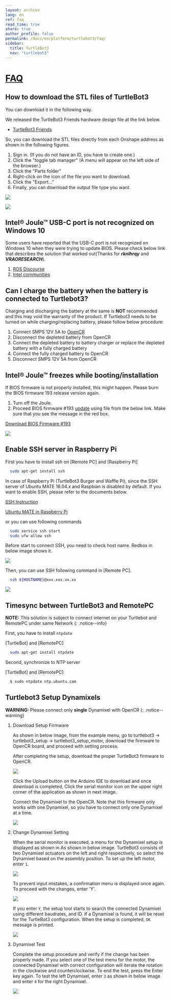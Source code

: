 ```yaml
---
layout: archive
lang: en
ref: faq
read_time: true
share: true
author_profile: false
permalink: /docs/en/platform/turtlebot3/faq/
sidebar:
  title: TurtleBot3
  nav: "turtlebot3"
---
```


<div style="counter-reset: h1 22"></div>

# [FAQ](#faq)

**How to download the STL files of TurtleBot3**
-----------------------------------------------

You can download it in the following way.

We released the TurtleBot3 Friends hardware design file at the link below.

- [TurtleBot3 Friends](http://emanual.robotis.com/docs/en/platform/turtlebot3/friends/#turtlebot3-friends-car)

So, you can download the STL files directly from each Onshape address as shown in the following figures.

1. Sign in. (If you do not have an ID, you have to create one.)
2. Click the "toggle tab manager" (A menu will appear on the left side of the browser.)
3. Click the "Parts folder"
4. Right-click on the icon of the file you want to download.
5. Click the "Export..."
6. Finally, you can download the output file type you want.

![](/assets/images/platform/turtlebot3/faq/download_the_stl_files_01.png)

![](/assets/images/platform/turtlebot3/faq/download_the_stl_files_02.png)


**Intel® Joule™ USB-C port is not recognized on Windows 10**
------------------------------------------------------------

Some users have reported that the USB-C port is not recognized on Windows 10 when they were trying to update BIOS.
Please check below link that describes the solution that worked out(Thanks for ***rknlhrqy*** and ***VRAORESEARCH***).

1. [ROS Discourse](https://discourse.ros.org/t/turtlebot-3-successfully-upload-alternative-ubuntu-desktop-16-04-to-joule/2224)
1. [Intel communities](https://communities.intel.com/thread/109766)


**Can I charge the battery when the battery is connected to Turtlebot3?**
--------------------------------------------------------------------------

Charging and discharging the battery at the same is **NOT** recommended and this may void the warranty of the product. If Turtlebot3 needs to be turned on while charging/replacing battery, please follow below procedure:

1. Connect SMPS 12V 5A to [OpenCR](http://www.robotis-shop-en.com/?act=shop_en.goods_view&GS=1366&GC=GD0B0102)
2. Disconnect the depleted battery from OpenCR
3. Connect the depleted battery to battery charger or replace the depleted battery with a fully charged battery
4. Connect the fully charged battery to OpenCR
5. Disconnect SMPS 12V 5A from OpenCR

**Intel® Joule™ freezes while booting/installation**
----------------------------------------------------

If BIOS firmware is not properly installed, this might happen. Please burn the BIOS firmware 193 release version again.

1. Turn off the Joule.
2. Proceed BIOS firmware #193 [update](https://software.intel.com/en-us/flashing-the-bios-on-joule) using file from the below link. Make sure that you see the message in the red box.

[Download BIOS Firmware #193](https://downloadmirror.intel.com/26206/eng/joule-firmware-2017-02-19-193-public.zip)

![](/assets/images/platform/turtlebot3/faq/nvstorage.png)

**Enable SSH server in Raspberry Pi**
----------------------------------------------------

First you have to install ssh on [Remote PC] and [Raspberry Pi]

``` bash
  sudo apt-get install ssh
```

In case of Raspberry Pi (TurtleBot3 Burger and Waffle Pi), since the SSH server of Ubuntu MATE 16.04.x and Raspbian is disabled by default. If you want to enable SSH, please refer to the documents below.

[SSH Instruction](https://www.raspberrypi.org/documentation/remote-access/ssh/)

[Ubuntu MATE in Raspberry Pi](https://ubuntu-mate.org/raspberry-pi/)

or you can use following commands

``` bash
  sudo service ssh start
  sudo ufw allow ssh
```

Before start to connect SSH, you need to check host name. Redbox in below image shows it.

![](/assets/images/platform/turtlebot3/faq/computer_name.png)

Then, you can use SSH following command in [Remote PC].

``` bash
  ssh ${HOSTNAME}@xxx.xxx.xx.xx
```

![](/assets/images/platform/turtlebot3/faq/connection_ssh.png)


**Timesync between TurtleBot3 and RemotePC**
----------------------------------------------------

**NOTE:** This solution is subject to connect internet on your Turtlebot and RemotePC under same Network
{: .notice--info}

First, you have to install ``ntpdate``

[TurtleBot] and [RemotePC]

``` bash
  sudo apt-get install ntpdate
```

Second, synchronize to NTP server

[TurtleBot] and [RemotePC]

``` bash
  $ sudo ntpdate ntp.ubuntu.com
```

**Turtlebot3 Setup Dynamixels**
----------------------------------------------------

**WARNING:** Please connect only **single** Dynamixel with OpenCR
{: .notice--warning}


1. Download Setup Firmware

    As shown in below image, from the example menu, go to turtlebot3 → turtlebot3_setup →
    turtlebot3_setup_motor, download the firmware to OpenCR board, and proceed with setting
    process. 

    After completing the setup, download the proper TurtleBot3 firmware to OpenCR.

    ![](/assets/images/platform/turtlebot3/faq/dynamixel_setup_1.png)

    Click the Upload button on the Arduino IDE to download and once download is completed,
    Click the serial monitor icon on the upper right corner of the application as shown in next image.

    Connect the Dynamixel to the OpenCR. Note that this firmware only works with one
    Dynamixel, so you have to connect only one Dynamixel at a time.

    ![](/assets/images/platform/turtlebot3/faq/dynamixel_setup_2.png)

1. Change Dynamixel Setting

    When the serial monitor is executed, a menu for the Dynamixel setup is displayed as shown in
    As shown in below image. TurtleBot3 consists of two Dynamixel actuators on the left and right respectively, so
    select the Dynamixel based on the assembly position. To set up the left motor, enter `1`.

    ![](/assets/images/platform/turtlebot3/faq/dynamixel_setup_3.png)

    To prevent input mistakes, a confirmation menu is displayed once again. To proceed with the
    changes, enter 'Y'.

    ![](/assets/images/platform/turtlebot3/faq/dynamixel_setup_4.png)

    If you enter `Y`, the setup tool starts to search the connected Dynamixel using different
    baudrates, and ID. If a Dynamixel is found, it will be reset for the TurtleBot3 configuration.
    When the setup is completed, `OK` message is printed.

    ![](/assets/images/platform/turtlebot3/faq/dynamixel_setup_5.png)

1. Dynamixel Test

    Complete the setup procedure and verify if the change has been properly made. If you select one
    of the test menu for the motor, the connected Dynamixel with correct configuration will iterate
    the rotation in the clockwise and counterclockwise. To end the test, press the Enter key again. To
    test the left Dynamixel, enter `3` as shown in below image and enter `4` for the right Dynamixel.

    ![](/assets/images/platform/turtlebot3/faq/dynamixel_setup_6.png)